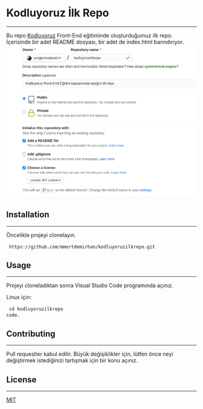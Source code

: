 # Kodluyoruz İlk Repo
---
Bu repo [Kodluyoruz](www.kodluyoruz.org) Front-End eğitiminde oluşturduğumuz ilk repo. İçerisinde bir adet README dosyası, bir adet de index.html barındırıyor.
![](https://github.com/Kodluyoruz/taskforce/raw/main/git/odev1/figures/github.png)

## Installation
---
Öncelikle projeyi clonelayın.
```git clone
 https://github.com/mmertdemirhan/kodluyoruzilkrepo.git 
 ```

## Usage
---
Projeyi cloneladıktan sonra Visual Studio Code programında açınız.

Linux için:
```
 cd kodluyoruzilkrepo
code.
```

## Contributing
---
Pull requestler kabul edilir. Büyük değişiklikler için, lütfen önce neyi değiştirmek istediğinizi tartışmak için bir konu açınız.

## License
---
[MIT](https://choosealicense.com/licenses/mit/)
